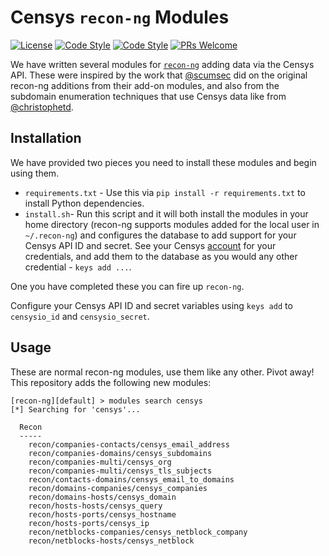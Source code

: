 # Censys `recon-ng` Modules

[![License](https://img.shields.io/github/license/censys/censys-recon-ng)](LICENSE)
[![Code Style](https://img.shields.io/badge/code%20style-black-000000)](https://github.com/psf/black)
[![Code Style](https://img.shields.io/badge/code%20style-pycodestyle-blue)](https://github.com/PyCQA/pycodestyle)
[![PRs Welcome](https://img.shields.io/badge/PRs-welcome-brightgreen.svg)](http://makeapullrequest.com)

We have written several modules for [`recon-ng`](https://github.com/lanmaster53/recon-ng) adding data via the Censys API. These were inspired by the work that [@scumsec](https://github.com/scumsec/Recon-ng-modules) did on the original recon-ng additions from their add-on modules, and also from the subdomain enumeration techniques that use Censys data like from [@christophetd](https://github.com/christophetd/censys-subdomain-finder).

## Installation

We have provided two pieces you need to install these modules and begin using them.

- `requirements.txt` - Use this via `pip install -r requirements.txt` to install Python dependencies.
- `install.sh`- Run this script and it will both install the modules in your home directory (recon-ng supports modules added for the local user in `~/.recon-ng`) and configures the database to add support for your Censys API ID and secret. See your Censys [account](https://search.censys.io/account/api) for your credentials, and add them to the database as you would any other credential - `keys add ...`.

One you have completed these you can fire up `recon-ng`.

Configure your Censys API ID and secret variables using `keys add` to `censysio_id` and `censysio_secret`.

## Usage

These are normal recon-ng modules, use them like any other. Pivot away! This repository adds the following new modules:

```recon-ng
[recon-ng][default] > modules search censys
[*] Searching for 'censys'...

  Recon
  -----
    recon/companies-contacts/censys_email_address
    recon/companies-domains/censys_subdomains
    recon/companies-multi/censys_org
    recon/companies-multi/censys_tls_subjects
    recon/contacts-domains/censys_email_to_domains
    recon/domains-companies/censys_companies
    recon/domains-hosts/censys_domain
    recon/hosts-hosts/censys_query
    recon/hosts-ports/censys_hostname
    recon/hosts-ports/censys_ip
    recon/netblocks-companies/censys_netblock_company
    recon/netblocks-hosts/censys_netblock
```
